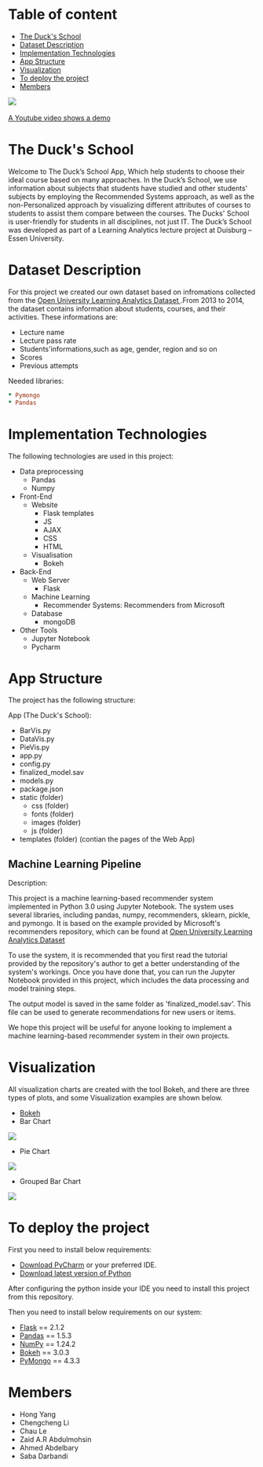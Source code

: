 # Table of content 
- [The Duck's School](#headers)
- [Dataset Description](#headers1)
- [Implementation Technologies](#headers2)
- [App Structure](#headers3)
- [Visualization](#headers4)
- [To deploy the project](#headers5)
- [Members](#headers6)

<a name="headers"/>

<img src="https://github.com/LiChengcheng-1/LA_project-master/blob/master/LA_project-master/static/images/logo2.png" align= " right">
<br>
<br>
<a href="https://youtu.be/vKorhkCVOhw">A Youtube video shows a demo</a>


# The Duck's School
Welcome to The Duck’s School App, Which help students to choose their ideal course based on many approaches.
In the Duck’s School, we use information about subjects that students have studied and other students' subjects by employing the Recommended Systems approach, as well as the non-Personalized approach by visualizing different attributes of courses to students to assist them compare between the courses. The Ducks' School is user-friendly for students in all disciplines, not just IT.
The Duck’s School was developed as part of a Learning Analytics lecture project at Duisburg – Essen University.


<a name="headers1"/>

# Dataset Description
For this project we created our own dataset based on infromations collected from the [Open University Learning Analytics Dataset
](https://analyse.kmi.open.ac.uk/open_dataset#about).From 2013 to 2014, the dataset contains information about students, courses, and their activities.
These informations are:
* Lecture name
* Lecture pass rate
* Students'informations,such as age, gender, region and so on
* Scores
* Previous attempts


Needed libraries:

```ruby
* Pymongo
* Pandas
```

<a name="headers2"/>

# Implementation Technologies
The following technologies are used in this project:

* Data preprocessing
  + Pandas
  + Numpy
* Front-End
  + Website
    + Flask templates
    + JS
    + AJAX
    + CSS
    + HTML
  + Visualisation
    + Bokeh
* Back-End
  + Web Server
    + Flask
  + Machine Learning 
    + Recommender Systems: Recommenders from Microsoft
  + Database
    + mongoDB
* Other Tools
  + Jupyter Notebook
  + Pycharm

<a name="headers3"/>

# App Structure
The project has the following structure:

App (The Duck's School):
  + BarVis.py
  + DataVis.py
  + PieVis.py
  + app.py
  + config.py
  + finalized_model.sav
  + models.py
  + package.json
  + static (folder)
    + css (folder)
    + fonts (folder)
    + images (folder)
    + js (folder)
  + templates (folder)  (contian the pages of the Web App)


## Machine Learning Pipeline


<a name="headers4"/> Description:

This project is a machine learning-based recommender system implemented in Python 3.0 using Jupyter 
Notebook. The system uses several libraries, including pandas, numpy, recommenders, sklearn, pickle, 
and pymongo. It is based on the example provided by Microsoft's recommenders repository, 
which can be found at [Open University Learning Analytics Dataset](https://github.com/microsoft/recommenders.)

To use the system, it is recommended that you first read the tutorial provided by the repository's 
author to get a better understanding of the system's workings. Once you have done that, 
you can run the Jupyter Notebook provided in this project, which includes the data processing and model training steps.

The output model is saved in the same folder as 'finalized_model.sav'. 
This file can be used to generate recommendations for new users or items.

We hope this project will be useful for anyone looking to implement a machine 
learning-based recommender system in their own projects.

# Visualization
All visualization charts are created with the tool Bokeh, and there are three types of plots, and some Visualization examples are shown below.
+ <a href="https://bokeh.org/"> Bokeh </a>
+ Bar Chart
<img src="https://github.com/LiChengcheng-1/LA_project-master/blob/master/LA_project-master/static/images/BarChart.png">

+ Pie Chart
<img src="https://github.com/LiChengcheng-1/LA_project-master/blob/master/LA_project-master/static/images/PieChart.png">

+ Grouped Bar Chart
<img src="https://github.com/LiChengcheng-1/LA_project-master/blob/master/LA_project-master/static/images/GroupedBarChart.png">

<a name="headers5"/>

# To deploy the project
First you need to install below requirements:
+ <a href="https://www.jetbrains.com/pycharm/download/#section=windows">Download PyCharm</a> or your preferred IDE.
+ <a href="https://www.python.org/downloads/">Download latest version of Python</a>

After configuring the python inside your IDE you need to install this project from this repository. 

Then you need to install below requirements on our system:
  * [Flask](https://flask.palletsprojects.com/en/1.1.x/installation/#install-flask) == 2.1.2
  * [Pandas](https://pypi.org/project/pandas/) == 1.5.3
  * [NumPy](https://numpy.org/) == 1.24.2 
  * [Bokeh](https://docs.bokeh.org/en/latest/docs/first_steps/installation.html) == 3.0.3
  * [PyMongo](https://pymongo.readthedocs.io/en/stable/installation.html) == 4.3.3
  

<a name="headers6"/>

# Members
* Hong Yang
* Chengcheng Li
* Chau Le 
* Zaid A.R Abdulmohsin
* Ahmed Abdelbary
* Saba Darbandi


